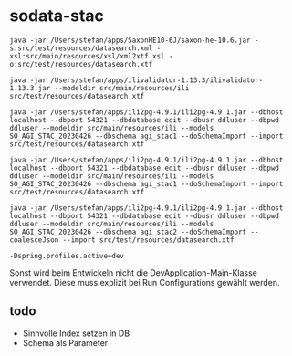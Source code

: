 # sodata-stac



```
java -jar /Users/stefan/apps/SaxonHE10-6J/saxon-he-10.6.jar -s:src/test/resources/datasearch.xml -xsl:src/main/resources/xsl/xml2xtf.xsl -o:src/test/resources/datasearch.xtf

java -jar /Users/stefan/apps/ilivalidator-1.13.3/ilivalidator-1.13.3.jar --modeldir src/main/resources/ili src/test/resources/datasearch.xtf

java -jar /Users/stefan/apps/ili2pg-4.9.1/ili2pg-4.9.1.jar --dbhost localhost --dbport 54321 --dbdatabase edit --dbusr ddluser --dbpwd ddluser --modeldir src/main/resources/ili --models SO_AGI_STAC_20230426 --dbschema agi_stac1 --doSchemaImport --import src/test/resources/datasearch.xtf

java -jar /Users/stefan/apps/ili2pg-4.9.1/ili2pg-4.9.1.jar --dbhost localhost --dbport 54321 --dbdatabase edit --dbusr ddluser --dbpwd ddluser --modeldir src/main/resources/ili --models SO_AGI_STAC_20230426 --dbschema agi_stac1 --doSchemaImport --import src/test/resources/datasearch.xtf

java -jar /Users/stefan/apps/ili2pg-4.9.1/ili2pg-4.9.1.jar --dbhost localhost --dbport 54321 --dbdatabase edit --dbusr ddluser --dbpwd ddluser --modeldir src/main/resources/ili --models SO_AGI_STAC_20230426 --dbschema agi_stac2 --doSchemaImport --coalesceJson --import src/test/resources/datasearch.xtf
```

```
-Dspring.profiles.active=dev
```

Sonst wird beim Entwickeln nicht die DevApplication-Main-Klasse verwendet. Diese muss explizit bei Run Configurations gewählt werden.


## todo

- Sinnvolle Index setzen in DB
- Schema als Parameter
